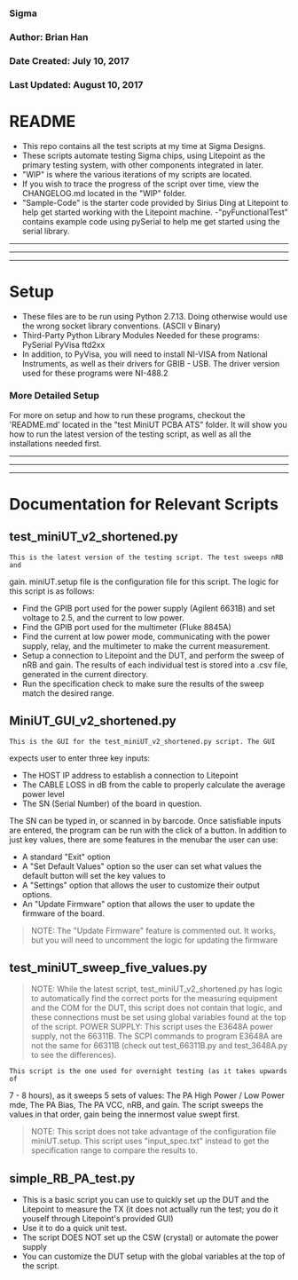 ### Sigma
### Author: Brian Han
### Date Created: July 10, 2017
### Last Updated: August 10, 2017

# README

- This repo contains all the test scripts at my time at Sigma Designs.
- These scripts automate testing Sigma chips, using Litepoint as the
primary testing system, with other components integrated in later.
- "WIP" is where the various iterations of my scripts are located.
- If you wish to trace the progress of the script over time, view
the CHANGELOG.md located in the "WIP" folder.
- "Sample-Code" is the starter code provided by Sirius Ding at
Litepoint to help get started working with the Litepoint machine.
-"pyFunctionalTest" contains example code using pySerial to help
me get started using the serial library.

-------------------------------------------------------------------------------
-------------------------------------------------------------------------------
-------------------------------------------------------------------------------

# Setup

- These files are to be run using Python 2.7.13.
Doing otherwise would use the wrong socket library conventions.
(ASCII v Binary)
- Third-Party Python Library Modules Needed for these programs:
        PySerial
        PyVisa
        ftd2xx
- In addition, to PyVisa, you will need to install NI-VISA from 
National Instruments, as well as their drivers for GBIB - USB.
The driver version used for these programs were NI-488.2

### More Detailed Setup 

For more on setup and how to run these programs,
 checkout the 'README.md' located in the
"test MiniUT PCBA ATS" folder. It will show you how to run the latest version
of the testing script, as well as all the installations needed first.


-------------------------------------------------------------------------------
-------------------------------------------------------------------------------
-------------------------------------------------------------------------------

# Documentation for Relevant Scripts

## test_miniUT_v2_shortened.py

    This is the latest version of the testing script. The test sweeps nRB and
gain. miniUT.setup file is the configuration file for this script. The logic
for this script is as follows:
- Find the GPIB port used for the power supply (Agilent 6631B) and set voltage
to 2.5, and the current to low power.
- Find the GPIB port used for the multimeter (Fluke 8845A)
- Find the current at low power mode, communicating with the power supply,
relay, and the multimeter to make the current measurement.
- Setup a connection to Litepoint and the DUT, and perform the sweep
of nRB and gain. The results of each individual test is stored into a .csv
file, generated in the current directory.
- Run the specification check to make sure the results of the sweep match
the desired range.

## MiniUT_GUI_v2_shortened.py

    This is the GUI for the test_miniUT_v2_shortened.py script. The GUI
expects user to enter three key inputs:
- The HOST IP address to establish a connection to Litepoint
- The CABLE LOSS in dB from the cable to properly calculate the average
power level
- The SN (Serial Number) of the board in question.

The SN can be typed in, or scanned in by barcode. Once satisfiable inputs
are entered, the program can be run with the click of a button. In addition
to just key values, there are some features in the menubar the user can use:
- A standard "Exit" option
- A "Set Default Values" option so the user can set what values the default
button will set the key values to
- A "Settings" option that allows the user to customize their output options.
- An "Update Firmware" option that allows the user to update the firmware of
the board.
> NOTE: The "Update Firmware" feature is commented out. It works, but you will
need to uncomment the logic for updating the firmware

## test_miniUT_sweep_five_values.py

> NOTE: While the latest script, test_miniUT_v2_shortened.py has logic to
automatically find the correct ports for the measuring equipment and the COM
for the DUT, this script does not contain that logic, and these connections
must be set using global variables found at the top of the script.
> POWER SUPPLY: This script uses the E3648A power supply, not the 66311B. The
SCPI commands to program E3648A are not the same for 66311B (check out
test_66311B.py and test_3648A.py to see the differences).

    This script is the one used for overnight testing (as it takes upwards of
7 - 8 hours), as it sweeps 5 sets of values: The PA High Power / Low Power mde,
The PA Bias, The PA VCC, nRB, and gain. The script sweeps the values in that 
order, gain being the innermost value swept first.

> NOTE: This script does not take advantage of the configuration file
miniUT.setup. This script uses "input_spec.txt" instead to get the specification
range to compare the results to.

## simple_RB_PA_test.py

- This is a basic script you can use to quickly set up the DUT and the Litepoint
to measure the TX (it does not actually run the test; you do it youself through
Litepoint's provided GUI)
- Use it to do a quick unit test.
- The script DOES NOT set up the CSW (crystal) or automate the power supply
- You can customize the DUT setup with the global variables at the top of the
script.